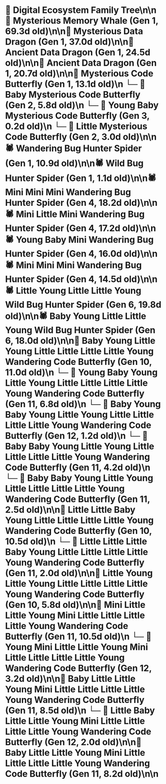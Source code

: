 # 🌳 Digital Ecosystem Family Tree\n\n🐋 Mysterious Memory Whale (Gen 1, 69.3d old)\n\n🐉 Mysterious Data Dragon (Gen 1, 37.0d old)\n\n🐉 Ancient Data Dragon (Gen 1, 24.5d old)\n\n🐉 Ancient Data Dragon (Gen 1, 20.7d old)\n\n🦋 Mysterious Code Butterfly (Gen 1, 13.1d old)\n  └─ 🦋 Baby Mysterious Code Butterfly (Gen 2, 5.8d old)\n    └─ 🦋 Young Baby Mysterious Code Butterfly (Gen 3, 0.2d old)\n  └─ 🦋 Little Mysterious Code Butterfly (Gen 2, 3.0d old)\n\n🕷️ Wandering Bug Hunter Spider (Gen 1, 10.9d old)\n\n🕷️ Wild Bug Hunter Spider (Gen 1, 1.1d old)\n\n🕷️ Mini Mini Mini Wandering Bug Hunter Spider (Gen 4, 18.2d old)\n\n🕷️ Mini Little Mini Wandering Bug Hunter Spider (Gen 4, 17.2d old)\n\n🕷️ Young Baby Mini Wandering Bug Hunter Spider (Gen 4, 16.0d old)\n\n🕷️ Mini Mini Mini Wandering Bug Hunter Spider (Gen 4, 14.5d old)\n\n🕷️ Little Young Little Little Young Wild Bug Hunter Spider (Gen 6, 19.8d old)\n\n🕷️ Baby Young Little Little Young Wild Bug Hunter Spider (Gen 6, 18.0d old)\n\n🦋 Baby Young Little Young Little Little Little Little Young Wandering Code Butterfly (Gen 10, 11.0d old)\n  └─ 🦋 Young Baby Young Little Young Little Little Little Little Young Wandering Code Butterfly (Gen 11, 6.8d old)\n    └─ 🦋 Baby Young Baby Young Little Young Little Little Little Little Young Wandering Code Butterfly (Gen 12, 1.2d old)\n  └─ 🦋 Baby Baby Young Little Young Little Little Little Little Young Wandering Code Butterfly (Gen 11, 4.2d old)\n  └─ 🦋 Baby Baby Young Little Young Little Little Little Little Young Wandering Code Butterfly (Gen 11, 2.5d old)\n\n🦋 Little Little Baby Young Little Little Little Little Young Wandering Code Butterfly (Gen 10, 10.5d old)\n  └─ 🦋 Little Little Little Baby Young Little Little Little Little Young Wandering Code Butterfly (Gen 11, 2.0d old)\n\n🦋 Little Young Little Young Little Little Little Little Young Wandering Code Butterfly (Gen 10, 5.8d old)\n\n🦋 Mini Little Little Young Mini Little Little Little Little Young Wandering Code Butterfly (Gen 11, 10.5d old)\n  └─ 🦋 Young Mini Little Little Young Mini Little Little Little Little Young Wandering Code Butterfly (Gen 12, 3.2d old)\n\n🦋 Baby Little Little Young Mini Little Little Little Little Young Wandering Code Butterfly (Gen 11, 8.5d old)\n  └─ 🦋 Little Baby Little Little Young Mini Little Little Little Little Young Wandering Code Butterfly (Gen 12, 2.0d old)\n\n🦋 Baby Little Little Young Mini Little Little Little Little Young Wandering Code Butterfly (Gen 11, 8.2d old)\n\n